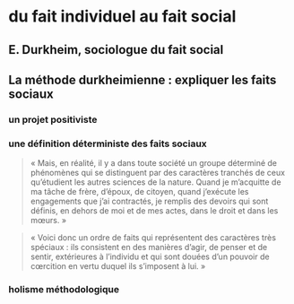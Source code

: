 # du fait individuel au fait social

## E. Durkheim, sociologue du fait social

## La méthode durkheimienne : expliquer les faits sociaux

### un projet positiviste

### une définition déterministe des faits sociaux

> « Mais, en réalité, il y a dans toute société un groupe déterminé de phénomènes qui se distinguent par des caractères tranchés de ceux qu’étudient les autres sciences de la nature. Quand je m’acquitte de ma tâche de frère, d’époux, de citoyen, quand j’exécute les engagements que j’ai contractés, je remplis des devoirs qui sont définis, en dehors de moi et de mes actes, dans le droit et dans les mœurs. »

> « Voici donc un ordre de faits qui représentent des caractères très spéciaux : ils consistent en des manières d’agir, de penser et de sentir, extérieures à l’individu et qui sont douées d’un pouvoir de cœrcition en vertu duquel ils s’imposent à lui. »

### holisme méthodologique
